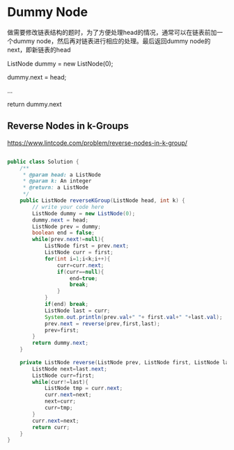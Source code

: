 # Dummy Node

做需要修改链表结构的题时，为了方便处理head的情况，通常可以在链表前加一个dummy node，然后再对链表进行相应的处理。最后返回dummy node的next，即新链表的head

ListNode dummy = new ListNode\(0\);

dummy.next = head;

...

return dummy.next

## Reverse Nodes in k-Groups

https://www.lintcode.com/problem/reverse-nodes-in-k-group/

```java

public class Solution {
    /**
     * @param head: a ListNode
     * @param k: An integer
     * @return: a ListNode
     */
    public ListNode reverseKGroup(ListNode head, int k) {
        // write your code here
        ListNode dummy = new ListNode(0);
        dummy.next = head;
        ListNode prev = dummy;
        boolean end = false;
        while(prev.next!=null){
            ListNode first = prev.next;
            ListNode curr = first;
            for(int i=1;i<k;i++){
                curr=curr.next;
                if(curr==null){
                    end=true;
                    break;
                }
            }
            if(end) break;
            ListNode last = curr;
            System.out.println(prev.val+" "+ first.val+" "+last.val);
            prev.next = reverse(prev,first,last);
            prev=first;
        }
        return dummy.next;
    }
    
    private ListNode reverse(ListNode prev, ListNode first, ListNode last){
        ListNode next=last.next;
        ListNode curr=first;
        while(curr!=last){
            ListNode tmp = curr.next;
            curr.next=next;
            next=curr;
            curr=tmp;
        }
        curr.next=next;
        return curr;
    }
}
```

